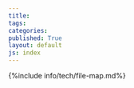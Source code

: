 ```yaml
---
title:
tags: 
categories: 
published: True
layout: default
js: index
---
```



{%include info/tech/file-map.md%}
